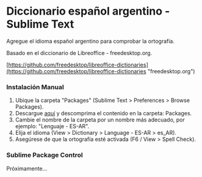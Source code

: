 # Diccionario español argentino - Sublime Text

Agregue el idioma español argentino para comprobar la ortografía.

Basado en el diccionario de Libreoffice - freedesktop.org.

[https://github.com/freedesktop/libreoffice-dictionaries](https://github.com/freedesktop/libreoffice-dictionaries "freedesktop.org")



### Instalación Manual

  1. Ubique la carpeta "Packages" (Sublime Text > Preferences > Browse Packages).
  2. Descargue [aquí](https://github.com/jaburkat/Language_ES-AR/archive/refs/heads/main.zip "Descarga manual") y descomprima el contenido en la carpeta: Packages.
  3. Cambie el nombre de la carpeta por un nombre más adecuado, por ejemplo: "Lenguaje - ES-AR".
  4. Elija el idioma (View > Dictionary > Language - ES-AR > es_AR).
  5. Asegúrese de que la ortografía esté activada (F6 / View > Spell Check).
 
 ### Sublime Package Control
 Próximamente...  

